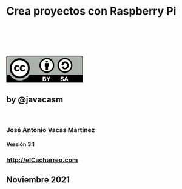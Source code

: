 # Crea proyectos con Raspberry Pi

<br/>
<br/>
<br/>
<br/>

![Licencia CC by SA](./images/Licencia_CC_peque.png) 

## by @javacasm

<br/>

### José Antonio Vacas Martínez

#### Versión 3.1

### http://elCacharreo.com


## Noviembre 2021
